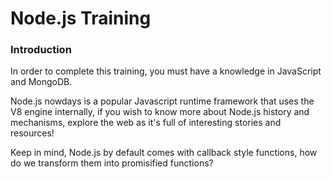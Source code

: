 # Node.js Training
### Introduction
In order to complete this training, you must have a knowledge in JavaScript and MongoDB.

Node.js nowdays is a popular Javascript runtime framework that uses the V8 engine internally, if you wish to know more about Node.js history and mechanisms, explore the web as it's full of interesting stories and resources!

Keep in mind, Node.js by default comes with callback style functions, how do we transform them into promisified functions?
